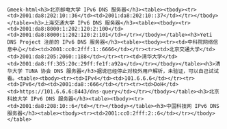 `Gmeek-html<h3>北京邮电大学 IPv6 DNS 服务器</h3><table><tbody><tr><td>2001:da8:202:10::36</td><td>2001:da8:202:10::37</td></tr></tbody></table><h3>上海交通大学 IPv6 DNS 服务器</h3><table><tbody><tr><td>2001:da8:8000:1:202:120:2:100</td><td>2001:da8:8000:1:202:120:2:101</td></tr></tbody></table><h3>Yeti DNS Project 注册的 IPv6 DNS 服务器</h3><table><tbody><tr><td>中科院网络信息中心</td><td>2001:cc0:2fff:1::6666</td></tr><tr><td>北京交通大学</td><td>2001:da8:205:2060::188</td></tr><tr><td>清华大学</td><td>2001:da8:ff:305:20c:29ff:fe1f:a92a</td></tr></tbody></table><h3>清华大学 TUNA 协会 DNS 服务器</h3>据说已经停止对校外用户解析，未验证，可以自己试试看。<table><tbody><tr><td>IPv4</td><td>101.6.6.6</td></tr><tr><td>IPv6</td><td>2001:da8::666</td></tr><tr><td>DoH</td><td>https://101.6.6.6:8443/dns-query</td></tr></tbody></table><h3>北京科技大学 IPv6 DNS 服务器</h3><table><tbody><tr><td>2001:da8:208:10::6</td></tr></tbody></table><h3>中国科技网 IPv6 DNS 服务器</h3><table><tbody><tr><td>2001:cc0:2fff:2::6</td></tr></tbody></table>`